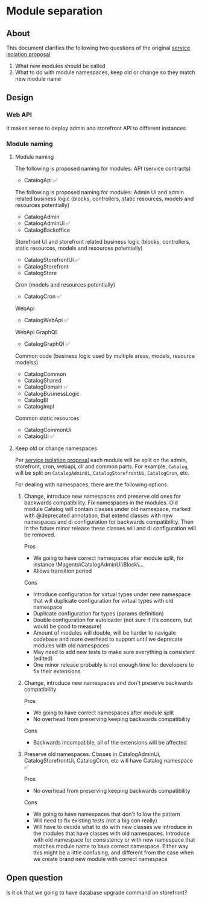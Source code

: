# Module separation

## About

This document clarifies the following two questions of the original [service isolation proposal](service-isolation.md)
1. What new modules should be called
2. What to do with module namespaces, keep old or change so they match new module name

## Design

### Web API
It makes sense to deploy admin and storefront API to different instances.

### Module naming

1. Module naming

    The following is proposed naming for modules:
    API (service contracts)
    * CatalogApi :white_check_mark:
    
    The following is proposed naming for modules:
    Admin Ui and admin related business logic (blocks, controllers, static resources, models and resources potentially)
    * CatalogAdmin
    * CatalogAdminUi :white_check_mark:
    * CatalogBackoffice
    
    Storefront Ui and storefront related business logic (blocks, controllers, static resources, models and resources potentially)
    * CatalogStorefrontUi :white_check_mark:
    * CatalogStorefront
    * CatalogStore
    
    Cron (models and resources potentially)
    * CatalogCron :white_check_mark:
    
    WebApi
    * CatalogWebApi :white_check_mark:
    
    WebApi GraphQL
    * CatalogGraphQl :white_check_mark:
    
    Common code (business logic used by multiple areas, models, resource modelss)
    * CatalogCommon
    * CatalogShared
    * CatalogDomain :white_check_mark:
    * CatalogBusinessLogic
    * CatalogBl
    * CatalogImpl
    
    Common static resources
    * CatalogCommonUi
    * CatalogUi :white_check_mark:

2. Keep old or change namespaces

    Per [service isolation proposal](service-isolation.md) each module will be split on the admin, storefront, cron, webapi, cli and common parts. For example, `Catalog`, will be split on `CatalogAdminUi`, `CatalogStorefrontUi`, `CatalogCron`, etc.
    
    For dealing with namespaces, there are the following options.
    
    1. Change, introduce new namespaces and preserve old ones for backwards compatibility. Fix namespaces in the modules. Old module Catalog will contain classes under old namespace, marked with @deprecated annotation, that extend classes with new namespaces and di configuration for backwards compatibility. Then in the future minor release these classes will and di configuration will be removed.
        
        Pros
        * We going to have correct namespaces after module split, for instance \Magento\CatalogAdminUi\Block\…
        * Allows transition period
        
        Cons
        * Introduce configuration for virtual types under new namespace that will duplicate configuration for virtual types with old namespace
        * Duplicate configuration for types (params definition)
        * Double configuration for autoloader (not sure if it’s concern, but would be good to measure)
        * Amount of modules will double, will be harder to navigate codebase and more overhead to support until we deprecate modules with old namespaces
        * May need to add new tests to make sure everything is consistent (edited) 
        * One minor release probably is not enough time for developers to fix their extensions
    
    2. Change, introduce new namespaces and don't preserve backwards compatibility
        
        Pros
        * We going to have correct namespaces after module split
        * No overhead from preserving keeping backwards compatibility
        
        Cons
        * Backwards incompatible, all of the extensions will be affected
    
    3. Preserve old namespaces. Classes in CatalogAdminUi, CatalogStorefrontUi, CatalogCron, etc will have Catalog namespace :white_check_mark:
        
        Pros
        * No overhead from preserving keeping backwards compatibility
        
        Cons
        * We going to have namespaces that don't follow the pattern
        * Will need to fix existing tests (not a big con really)
        * Will have to decide what to do with new classes we introduce in the modules that have classes with old namespaces. Introduce with old namespace for consistency or with new namespace that matches module name to have correct namespace. Either way this might be a little confusing, and different from the case when we create brand new module with correct namespace

## Open question
Is it ok that we going to have database upgrade command on storefront?